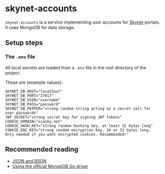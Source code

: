 # skynet-accounts

`skynet-accounts` is a service implementing user accounts for [Skynet](https://siasky.net) portals. It uses MongoDB for data storage.

## Setup steps

### The `.env` file

All local secrets are loaded from a `.env` file in the root directory of the project.

Those are (example values):
```.env
SKYNET_DB_HOST="localhost"
SKYNET_DB_PORT="27017"
SKYNET_DB_USER="username"
SKYNET_DB_PASS="password"
SKYNET_DB_PEPPER="strong random string acting as a secret salt for user passwords"
JWT_SECRET="strong secret key for signing JWT tokens"
COOKIE_DOMAIN="siasky.net"
COOKIE_HASH_KEY="strong random hashing key, at least 32 bytes long"
COOKIE_ENC_KEY="strong random encryption key, 16 or 32 bytes long. Only needed if you want encrypted cookies. Recommended!"
```

## Recommended reading
- [JSON and BSON](https://www.mongodb.com/json-and-bson)
- [Using the official MongoDB Go driver](https://vkt.sh/go-mongodb-driver-cookbook/)
